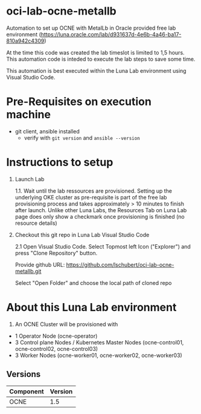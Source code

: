 # oci-lab-ocne-metallb
Automation to set up OCNE with MetalLb in Oracle provided free lab environment (https://luna.oracle.com/lab/d931637d-4e6b-4a46-ba17-810a942c4309)

At the time this code was created the lab timeslot is limited to 1,5 hours. This automation code is inteded to execute the lab steps to save some time.

This automation is best executed within the Luna Lab environment using Visual Studio Code.

# Pre-Requisites on execution machine
- git client, ansible installed
    - verify with ```git version``` and ```ansible --version```

# Instructions to setup

1. Launch Lab

    1.1. Wait until the lab ressources are provisioned. Setting up the underlying OKE cluster as pre-requisite is part of the free lab provisioning process and takes approximately > 10 minutes to finish after launch. Unlike other Luna Labs, the Resources Tab on Luna Lab page does only show a checkmark once provisioning is finished (no resource details) 

2. Checkout this git repo in Luna Lab Visual Studio Code

    2.1 Open Visual Studio Code. Select Topmost left Icon ("Explorer") and press "Clone Repository" button.
    
    Provide github URL: https://github.com/lschubert/oci-lab-ocne-metallb.git
    
    Select "Open Folder" and choose the local path of cloned repo

# About this Luna Lab environment

1. An OCNE Cluster will be provisioned with 

* 1 Operator Node (ocne-operator)
* 3 Control plane Nodes / Kubernetes Master Nodes (ocne-control01, ocne-control02, ocne-control03)
* 3 Worker Nodes (ocne-worker01, ocne-worker02, ocne-worker03)


## Versions

| Component  | Version |
|------------|---------|
| OCNE       | 1.5     |
